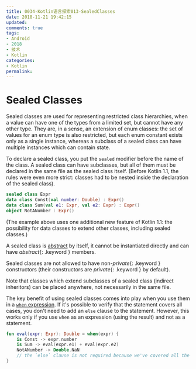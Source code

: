 ```yaml
---
title: 0034-Kotlin语言探索013-SealedClasses
date: 2018-11-21 19:42:15
updated:
comments: true
tags: 
- Android 
- 2018 
- 技术
- Kotlin
categories:	
- Kotlin
permalink:
---
```


# Sealed Classes

Sealed classes are used for representing restricted class hierarchies, when a value can have one of the types from a
limited set, but cannot have any other type. They are, in a sense, an extension of enum classes: the set of values
for an enum type is also restricted, but each enum constant exists only as a single instance, whereas a subclass
of a sealed class can have multiple instances which can contain state.

To declare a sealed class, you put the `sealed` modifier before the name of the class. A sealed class can have
subclasses, but all of them must be declared in the same file as the sealed class itself. (Before Kotlin 1.1,
the rules were even more strict: classes had to be nested inside the declaration of the sealed class).


```kotlin
sealed class Expr
data class Const(val number: Double) : Expr()
data class Sum(val e1: Expr, val e2: Expr) : Expr()
object NotANumber : Expr()
```


(The example above uses one additional new feature of Kotlin 1.1: the possibility for data classes to extend other
classes, including sealed classes.)

A sealed class is [abstract](classes.html#abstract-classes) by itself, it cannot be instantiated directly and can have *abstract*{: .keyword } members.

Sealed classes are not allowed to have non-*private*{: .keyword } constructors (their constructors are *private*{: .keyword } by default).

Note that classes which extend subclasses of a sealed class (indirect inheritors) can be placed anywhere, not necessarily in
the same file.

The key benefit of using sealed classes comes into play when you use them in a [`when` expression](control-flow.html#when-expression). If it's possible
to verify that the statement covers all cases, you don't need to add an `else` clause to the statement. However, this works only if you use `when` as an expression (using the result) and not as a statement.


```kotlin
fun eval(expr: Expr): Double = when(expr) {
    is Const -> expr.number
    is Sum -> eval(expr.e1) + eval(expr.e2)
    NotANumber -> Double.NaN
    // the `else` clause is not required because we've covered all the cases
}
```


